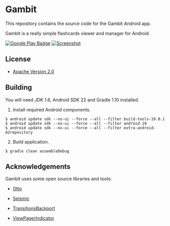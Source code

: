 # Gambit

This repository contains the source code for the Gambit Android app.

Gambit is a really simple flashcards viewer and manager for Android.

[![Google Play Badge][Google Play badge image]][Google Play link]
[![Screenshot][Screenshot image]][Google Play link]

## License

* [Apache Version 2.0][Apache license link]

## Building

You will need JDK 1.6, Android SDK 22 and Gradle 1.10 installed.

1. Install required Android components.

  ```
  $ android update sdk --no-ui --force --all --filter build-tools-19.0.1
  $ android update sdk --no-ui --force --all --filter android-19
  $ android update sdk --no-ui --force --all --filter extra-android-m2repository
  ```

2. Build application.

  ```
  $ gradle clean assembleDebug
  ```

## Acknowledgements

Gambit uses some open source libraries and tools:

* [Otto][Otto link]
* [Seismic][Seismic link]
* [TransitionsBackport][TransitionsBackport link]
* [ViewPagerIndicator][ViewPagerIndicator link]


  [Google Play badge image]: http://www.android.com/images/brand/get_it_on_play_logo_large.png
  [Screenshot image]: http://img826.imageshack.us/img826/3525/nexusy.png

  [Google Play link]: https://play.google.com/store/apps/details?id=ru.ming13.gambit
  [Apache license link]: http://www.apache.org/licenses/LICENSE-2.0.html
  [Otto link]: http://square.github.com/otto
  [Seismic link]: https://github.com/square/seismic
  [TransitionsBackport link]: https://github.com/guerwan/TransitionsBackport
  [ViewPagerIndicator link]: http://viewpagerindicator.com
